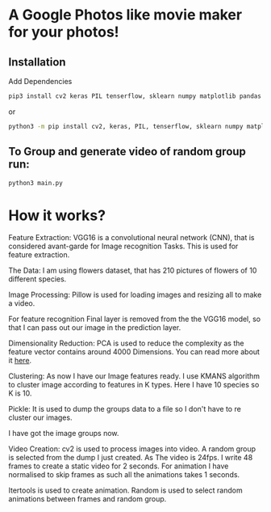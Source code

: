 # A Google Photos like movie maker for your photos!

## Installation

Add Dependencies

```bash
pip3 install cv2 keras PIL tenserflow, sklearn numpy matplotlib pandas autopeg8 opencv-python
```

or

```bash
python3 -m pip install cv2, keras, PIL, tenserflow, sklearn numpy matplotlib pandas autopeg8 opencv-python
```

## To Group and generate video of random group run:

```bash
python3 main.py
```

# How it works?

Feature Extraction:
VGG16 is a convolutional neural network (CNN), that is considered avant-garde for Image recognition Tasks. This is used for feature extraction.

The Data: I am using flowers dataset, that has 210 pictures of flowers of 10 different species.

Image Processing: Pillow is used for loading images and resizing all to make a video.

For feature recognition Final layer is removed from the the VGG16 model, so that I can pass out our image in the prediction layer.

Dimensionality Reduction: PCA is used to reduce the complexity as the feature vector contains around 4000 Dimensions. You can read more about it [here](https://towardsdatascience.com/a-one-stop-shop-for-principal-component-analysis-5582fb7e0a9c).

Clustering: As now I have our Image features ready. I use KMANS algorithm to cluster image according to features in K types. Here I have 10 species so K is 10.

Pickle: It is used to dump the groups data to a file so I don't have to re cluster our images.

I have got the image groups now.

Video Creation: cv2 is used to process images into video. A random group is selected from the dump I just created. As The video is 24fps. I write 48 frames to create a static video for 2 seconds. For animation I have normalised to skip frames as such all the animations takes 1 seconds.

Itertools is used to create animation.
Random is used to select random animations between frames and random group.
